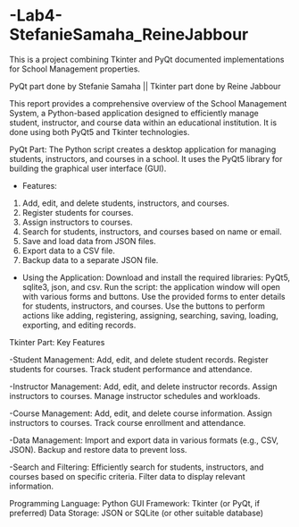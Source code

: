 # -Lab4-StefanieSamaha_ReineJabbour
This is a project combining Tkinter and PyQt documented implementations for School Management properties. 

PyQt part done by Stefanie Samaha || Tkinter part done by Reine Jabbour

This report provides a comprehensive overview of the School Management System, a Python-based application designed to efficiently manage student, instructor, and course data within an educational institution. It is done using both PyQt5 and Tkinter technologies. 

PyQt Part: 
The Python script creates a desktop application for managing students, instructors, and courses in a school. It uses the PyQt5 library for building the graphical user interface (GUI).

- Features:
1. Add, edit, and delete students, instructors, and courses.
2. Register students for courses.
3. Assign instructors to courses.
4. Search for students, instructors, and courses based on name or email.
5. Save and load data from JSON files.
6. Export data to a CSV file.
7. Backup data to a separate JSON file.
 
- Using the Application:
Download and install the required libraries: PyQt5, sqlite3, json, and csv.
Run the script: the application window will open with various forms and buttons.
Use the provided forms to enter details for students, instructors, and courses.
Use the buttons to perform actions like adding, registering, assigning, searching, saving, loading, exporting, and editing records.


Tkinter Part: 
Key Features

-Student Management:
Add, edit, and delete student records.
Register students for courses.
Track student performance and attendance.

-Instructor Management:
Add, edit, and delete instructor records.
Assign instructors to courses.
Manage instructor schedules and workloads.

-Course Management:
Add, edit, and delete course information.
Assign instructors to courses.
Track course enrollment and attendance.

-Data Management:
Import and export data in various formats (e.g., CSV, JSON).
Backup and restore data to prevent loss.

-Search and Filtering:
Efficiently search for students, instructors, and courses based on specific criteria.
Filter data to display relevant information.

Programming Language: Python
GUI Framework: Tkinter (or PyQt, if preferred)
Data Storage: JSON or SQLite (or other suitable database)



